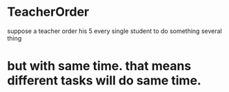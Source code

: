 # TeacherOrder
suppose a teacher order his 5 every single student to do something several thing
# but with same time. that means different tasks will do same time.

